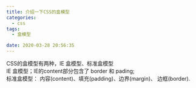 ```yaml
---
title: 介绍一下CSS的盒模型
categories: 
  - css
tags: 
  - 盒模型

date: 2020-03-28 20:56:35
---
```

CSS的盒模型有两种，IE 盒模型、标准盒模型  
IE 盒模型；IE的content部分包含了 border 和 pading;  
标准盒模型： 内容(content)、填充(padding)、边界(margin)、 边框(border).  